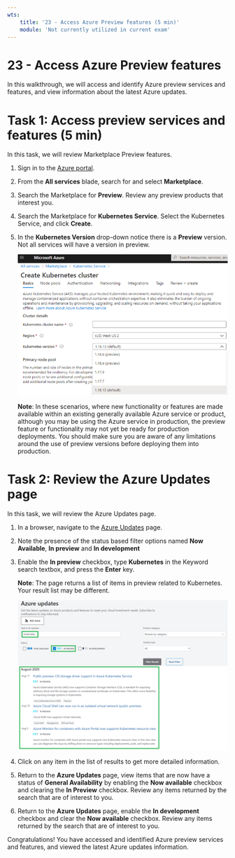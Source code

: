 ```yaml
---
wts:
    title: '23 - Access Azure Preview features (5 min)'
    module: 'Not currently utilized in current exam'
---
```


# 23 - Access Azure Preview features

In this walkthrough, we will access and identify Azure preview services and features, and view information about the latest Azure updates.

# Task 1: Access preview services and features (5 min)

In this task, we will review Marketplace Preview features. 

1. Sign in to the [Azure portal](https://portal.azure.com).

2. From the **All services** blade, search for and select **Marketplace**. 

3. Search the Marketplace for **Preview**. Review any preview products that interest you. 

4. Search the Marketplace for **Kubernetes Service**. Select the Kubernetes Service, and click **Create**.

5. In the **Kubernetes Version** drop-down notice there is a **Preview** version. Not all services will have a version in preview. 

    ![Screenshot of Azure Kubernetes Services pane with the create Kubernetes service button highlighted.](../images/2301.png)

    **Note**: In these scenarios, where new functionality or features are made available within an existing generally available Azure service or product, although you may be using the Azure service in production, the preview feature or functionality may not yet be ready for production deployments. You should make sure you are aware of any limitations around the use of preview versions before deploying them into production.

# Task 2: Review the Azure Updates page

In this task, we will review the Azure Updates page.

1. In a browser, navigate to the [Azure Updates](https://azure.microsoft.com/en-us/updates/) page. 

2. Note the presence of the status based filter options named **Now Available**, **In preview** and **In development**

3. Enable the **In preview** checkbox, type **Kubernetes** in the Keyword search textbox, and press the **Enter** key. 

    **Note**: The page returns a list of items in preview related to Kubernetes. Your result list may be different. 

    ![Screenshot of Azure Updates page with details related to Kubernetes and In preview returned.](../images/2302.png)

4. Click on any item in the list of results to get more detailed information. 

5. Return to the **Azure Updates** page, view items that are now have a status of **General Availability** by enabling the **Now available** checkbox and clearing the **In Preview** checkbox. Review any items returned by the search that are of interest to you.

6. Return to the **Azure Updates** page, enable the **In development** checkbox and clear the **Now available** checkbox. Review any items returned by the search that are of interest to you.


Congratulations! You have accessed and identified Azure preview services and features, and viewed the latest Azure updates information.

